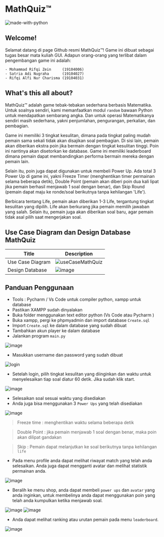 # MathQuiz™
![made-with-python](https://img.shields.io/badge/Made%20with-Python-1f425f.svg) 

## Welcome!
Selamat datang di page Github resmi MathQuiz™! Game ini dibuat
sebagai tugas besar mata kuliah GUI. Adapun orang-orang yang
terlibat dalam pengembangan game ini adalah:
```
- Mohammad Rifqi Zein     (19104006)
- Satria Adi Nugraha      (19104027)
- Rifqi Alfi Nur Charisma (19104031)
```

## What's this all about?

MathQuiz™ adalah game tebak-tebakan sederhana berbasis 
Matematika. Untuk soalnya sendiri, kami memanfaatkan
modul `random` bawaan Python untuk mendapatkan sembarang
angka. Dan untuk operasi Matematikanya sendiri masih sederhana,
yakni penjumlahan, pengurangan, perkalian, dan pembagian.

Game ini memiliki 3 tingkat kesulitan, dimana pada tingkat
paling mudah pemain sama sekali tidak akan disajikan soal
pembagian. Di sisi lain, pemain akan diberikan ekstra poin
jika bermain dengan tingkat kesulitan tinggi. Poin ini
nantinya akan disetorkan ke database. Game ini memiliki
leaderboard dimana pemain dapat membandingkan performa
bermain mereka dengan pemain lain.

Selain itu, poin juga dapat digunakan untuk membeli Power Up.
Ada total 3 Power Up di game ini, yakni Freeze Timer
(menghentikan timer permainan selama beberapa detik),
Double Point (pemain akan diberi poin dua kali lipat
jika pemain berhasil menjawab 1 soal dengan benar), dan
Skip Round (pemain dapat maju ke ronde/soal berikutnya
tanpa kehilangan 'Life').

Berbicara tentang Life, pemain akan diberikan 1-3 Life,
tergantung tingkat kesulitan yang dipilih. Life akan berkurang
jika pemain memilih jawaban yang salah. Selain itu, pemain
juga akan diberikan soal baru, agar pemain tidak asal pilih
saat mengerjakan soal.

## Use Case Diagram dan Design Database MathQuiz

| Title | Description |
| ----- | ----------- |
| Use Case Diagram | ![useCaseMathQuiz](https://user-images.githubusercontent.com/58881125/127613895-d7b902e1-f027-4f63-a57a-1b7b0fefb38a.png) |
| Design Database | ![image](https://user-images.githubusercontent.com/34876769/127609877-5e800c2b-f3fb-4d89-9500-bdf863b119c7.png) |

## Panduan Penggunaan
- Tools : Pycharm / Vs Code untuk compiler python, xampp untuk database
- Pastikan XAMPP sudah dinyalakan
- Buka folder menggunakan text editor python (Vs Code atau Pycharm )
- Buka xampp, pergi ke phpmyadmin dan import database `Create.sql`
- Import `Create.sql` ke dalam database yang sudah dibuat
- Tambahkan akun player ke dalam database
- Jalankan program `main.py`

![image](https://user-images.githubusercontent.com/58881125/127616250-589b12b7-612f-4aab-ad4f-b2ef796f99be.png)

- Masukkan username dan password yang sudah dibuat

![login](https://user-images.githubusercontent.com/34876769/127620801-7f82473d-3f80-41a1-aa94-63d61313abe5.png)
- Setelah login, pilih tingkat kesulitan yang diinginkan dan waktu untuk menyelesaikan tiap soal diatur 60 detik. Jika sudah klik start.

![image](https://user-images.githubusercontent.com/58881125/127616070-58f2a1e7-9d00-4ec9-8e7a-4a78199ee0de.png)
- Selesaikan soal sesuai waktu yang disediakan
- Anda juga bisa menggunakan 3 `Power Ups` yang telah disediakan

![image](https://user-images.githubusercontent.com/58881125/127633172-21c9d73b-16a7-40d8-894c-19452f012452.png)


  > Freeze time : menghentikan waktu selama beberapa detik

  > Double Point : jika pemain menjawab 1 soal dengan benar, maka poin akan dilipat gandakan

  > Skip : Pemain dapat melanjutkan ke soal berikutnya tanpa kehilangan `life`

- Pada menu profile anda dapat melihat riwayat match yang telah anda selesaikan. Anda juga dapat mengganti avatar dan melihat statistik permainan anda.

![image](https://user-images.githubusercontent.com/58881125/127634114-5fcae8c9-79f9-4b6b-8024-2d7cc1f46d7f.png)

- Beralih ke menu shop, anda dapat membeli `power ups` dan `avatar` yang anda inginkan, untuk membelinya anda dapat menggunakan poin yang telah anda kumpulkan ketika menjawab soal.

![image](https://user-images.githubusercontent.com/58881125/127634595-db95c812-4ea7-429c-872e-d6ce77d3531b.png)
![image](https://user-images.githubusercontent.com/58881125/127634681-2b3e6622-7e51-44e4-b286-c4c461b3869e.png)

- Anda dapat melihat ranking atau urutan pemain pada menu `leaderboard`.

![image](https://user-images.githubusercontent.com/58881125/127634736-51054975-622f-437c-8551-53d53e44c276.png)


